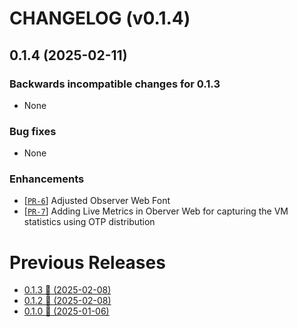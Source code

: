 # CHANGELOG (v0.1.4)

## 0.1.4 (2025-02-11)

### Backwards incompatible changes for 0.1.3
 * None

### Bug fixes
 * None

### Enhancements
 * [[`PR-6`](https://github.com/thiagoesteves/observer_web/pull/6)] Adjusted Observer Web Font
 * [[`PR-7`](https://github.com/thiagoesteves/observer_web/pull/7)] Adding Live Metrics in Oberver Web for capturing the VM statistics using OTP distribution

# Previous Releases
 * [0.1.3 🚀 (2025-02-08)](https://github.com/thiagoesteves/observer_web/blob/v0.1.3/CHANGELOG.md)
 * [0.1.2 🚀 (2025-02-08)](https://github.com/thiagoesteves/observer_web/blob/v0.1.2/CHANGELOG.md)
 * [0.1.0 🚀 (2025-01-06)](https://github.com/thiagoesteves/observer_web/blob/v0.1.0/CHANGELOG.md)